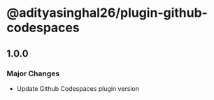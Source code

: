 # @adityasinghal26/plugin-github-codespaces

## 1.0.0

### Major Changes

- Update Github Codespaces plugin version
